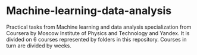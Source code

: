 # Machine-learning-data-analysis
Practical tasks from Machine learning and data analysis specialization from Coursera by Moscow Institute of Physics and Technology and Yandex.
It is divided on 6 courses represented by folders in this repository. Courses in turn are divided by weeks.
